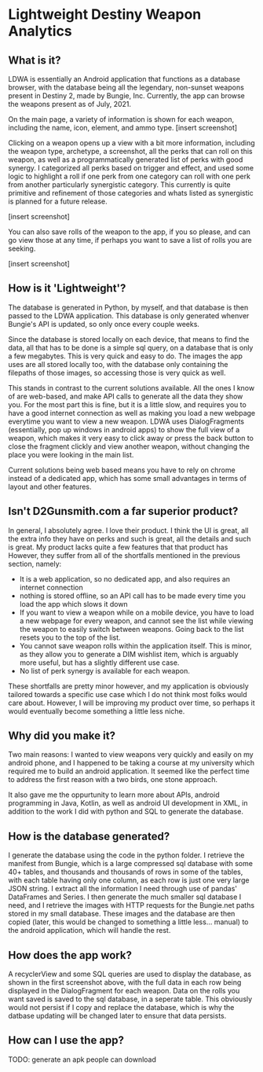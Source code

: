 # Lightweight Destiny Weapon Analytics

## What is it?

LDWA is essentially an Android application that functions as a  database browser, with the database being all the legendary, non-sunset weapons present in Destiny 2, 
 made by Bungie, Inc. Currently, the app can browse the weapons present as of July, 2021. 
 
 On the main page, a variety of information is shown for each weapon, including the name, icon, element, and ammo type. [insert screenshot]
 
 Clicking on a weapon opens up a view with a bit more information, including the weapon type, archetype, a screenshot, all the perks that can roll on this weapon,
 as well as a programmatically generated list of perks with good synergy. I categorized all perks based on trigger and effect, 
 and used some logic to highlight a roll if one perk from one category can roll with one perk from another particularly synergistic category. 
 This currently is quite primitive and refinement of those categories and whats listed as synergistic is planned for a future release. 
 
 [insert screenshot] 
 
 You can also save rolls of the weapon to the app, if you so please, and can go view those at any time, if perhaps you want to save a list of rolls you are seeking.
 
 [insert screenshot]
 
 ## How is it 'Lightweight'?
 
 The database is generated in Python, by myself, and that database is then passed to the LDWA application. 
 This database is only generated whenver Bungie's API is updated, so only once every couple weeks. 
 
 Since the database is stored locally on each device, that means to find the data, all that has to be done is a simple sql query, on a database that is only a few megabytes. 
 This is very quick and easy to do. 
 The images the app uses are all stored locally too, with the database only containing the filepaths of those images, so accessing those is very quick as well.
 
 This stands in contrast to the current solutions available. All the ones I know of are web-based, and make API calls to generate all the data they show you. For the most part this is fine, but it is a little slow, and requires you to have a good internet connection as well as making you load a new webpage everytime you want to view a new weapon. 
 LDWA uses DialogFragments (essentially, pop up windows in android apps) to show the full view of a weapon, which makes it very easy to click away or press the back button to close the fragment clickly and view another weapon, without changing the place you were looking in the main list. 
 
 Current solutions being web based means you have to rely on chrome instead of a dedicated app, which has some small advantages in terms of layout and other features. 
 
 ## Isn't D2Gunsmith.com a far superior product?
 
 In general, I absolutely agree. I love their product. I think the UI is great, all the extra info they have on perks and such is great, all the details and such is great. My product lacks quite a few features that that product has However, they suffer from all of the shortfalls mentioned in the previous section, namely:
 - It is a web application, so no dedicated app, and also requires an internet connection
 - nothing is stored offline, so an API call has to be made every time you load the app which slows it down
 - If you want to view a weapon while on a mobile device, you have to load a new webpage for every weapon, and cannot see the list while viewing the weapon to easily switch between weapons. Going back to the list resets you to the top of the list. 
 - You cannot save weapon rolls within the application itself. This is minor, as they allow you to generate a DIM wishlist item, which is arguably more useful, but has a slightly different use case. 
 - No list of perk synergy is available for each weapon. 
 
 These shortfalls are pretty minor however, and my application is obviously tailored towards a specific use case which I do not think most folks would care about. However, I will be improving my product over time, so perhaps it would eventually become something a little less niche. 
 
 ## Why did you make it?
 
 Two main reasons: I wanted to view weapons very quickly and easily on my android phone, and I happened to be taking a course at my university which required me to build an android application. It seemed like the perfect time to address the first reason with a two birds, one stone approach. 
 
 It also gave me the oppurtunity to learn more about APIs, android programming in Java, Kotlin, as well as android UI development in XML, in addition to the work I did with python and SQL to generate the database. 
 
 ## How is the database generated?
 
 I generate the database using the code in the python folder. I retrieve the manifest from Bungie, which is a large compressed sql database with some 40+ tables, and thousands and thousands of rows in some of the tables, with each table having only one column, as each row is just one very large JSON string. I extract all the information I need through use of pandas' DataFrames and Series. I then generate the much smaller sql database I need, and I retrieve the images with HTTP requests for the Bungie.net paths stored in my small database. These images and the database are then copied (later, this would be changed to something a little less... manual) to the android application, which will handle the rest. 
 
 ## How does the app work?
 
 A recyclerView and some SQL queries are used to display the database, as shown in the first screenshot above, with the full data in each row being displayed in the DialogFragment for each weapon. Data on the rolls you want saved is saved to the sql database, in a seperate table. This obviously would not persist if I copy and replace the database, which is why the datbase updating will be changed later to ensure that data persists. 
 
 ## How can I use the app? 
 
 TODO: generate an apk people can download
 
